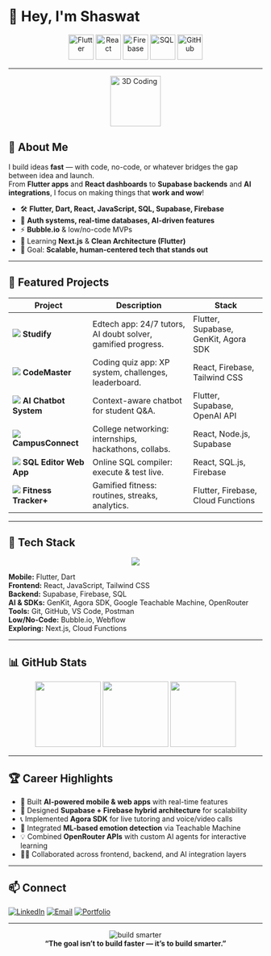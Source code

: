 # 👋 Hey, I'm Shaswat

<div align="center">
  <img src="https://cdn.jsdelivr.net/gh/devicons/devicon/icons/flutter/flutter-original.svg" height="50" title="Flutter"/>
  <img src="https://cdn.jsdelivr.net/gh/devicons/devicon/icons/react/react-original.svg" height="50" title="React"/>
  <img src="https://cdn.jsdelivr.net/gh/devicons/devicon/icons/firebase/firebase-plain.svg" height="50" title="Firebase"/>
  <img src="https://cdn.jsdelivr.net/gh/devicons/devicon/icons/sqlite/sqlite-original.svg" height="50" title="SQL"/>
  <img src="https://cdn.jsdelivr.net/gh/devicons/devicon/icons/github/github-original.svg" height="50" title="GitHub"/>
</div>

---

<div align="center">
  <img src="https://user-images.githubusercontent.com/126595017/28746866-3f6b99d8-74a0-11e7-8c3a-6b8a2ab7e3a6.gif" alt="3D Coding" height="100"/>
</div>

## 💫 About Me

I build ideas **fast** — with code, no-code, or whatever bridges the gap between idea and launch.  
From **Flutter apps** and **React dashboards** to **Supabase backends** and **AI integrations**, I focus on making things that **work and wow**!

- 🛠️ **Flutter, Dart, React, JavaScript, SQL, Supabase, Firebase**
- 🔐 **Auth systems, real-time databases, AI-driven features**
- ⚡ **Bubble.io** & low/no-code MVPs
- 🌱 Learning **Next.js** & **Clean Architecture (Flutter)**
- 🎯 Goal: **Scalable, human-centered tech that stands out**

---

## 🚀 Featured Projects

| Project | Description | Stack |
|---|---|---|
| ![](https://img.icons8.com/color/36/source-code.png) **Studify** | Edtech app: 24/7 tutors, AI doubt solver, gamified progress. | Flutter, Supabase, GenKit, Agora SDK |
| ![](https://img.icons8.com/fluency/36/trophy.png) **CodeMaster** | Coding quiz app: XP system, challenges, leaderboard. | React, Firebase, Tailwind CSS |
| ![](https://img.icons8.com/color/36/chat--v2.png) **AI Chatbot System** | Context-aware chatbot for student Q&A. | Flutter, Supabase, OpenAI API |
| ![](https://img.icons8.com/color/36/networking.png) **CampusConnect** | College networking: internships, hackathons, collabs. | React, Node.js, Supabase |
| ![](https://img.icons8.com/color/36/sql.png) **SQL Editor Web App** | Online SQL compiler: execute & test live. | React, SQL.js, Firebase |
| ![](https://img.icons8.com/color/36/heart-with-pulse.png) **Fitness Tracker+** | Gamified fitness: routines, streaks, analytics. | Flutter, Firebase, Cloud Functions |

---

## 🧰 Tech Stack

<div align="center">
  <img src="https://skillicons.dev/icons?i=flutter,dart,react,js,tailwind,supabase,firebase,sql,github,git,postman,webflow" />
</div>

**Mobile:** Flutter, Dart  
**Frontend:** React, JavaScript, Tailwind CSS  
**Backend:** Supabase, Firebase, SQL  
**AI & SDKs:** GenKit, Agora SDK, Google Teachable Machine, OpenRouter  
**Tools:** Git, GitHub, VS Code, Postman  
**Low/No-Code:** Bubble.io, Webflow  
**Exploring:** Next.js, Cloud Functions  

---

## 📊 GitHub Stats

<div align="center">
  <img src="https://github-readme-stats.vercel.app/api?username=Syntax-error002&show_icons=true&theme=transparent&include_all_commits=true&count_private=true" height="130"/>
  <img src="https://github-readme-streak-stats.herokuapp.com/?user=Syntax-error002&theme=transparent&hide_border=false" height="130"/>
  <img src="https://github-readme-stats.vercel.app/api/top-langs/?username=Syntax-error002&layout=compact&theme=transparent" height="130"/>
</div>

---

## 🏆 Career Highlights

- 🤖 Built **AI-powered mobile & web apps** with real-time features
- 💾 Designed **Supabase + Firebase hybrid architecture** for scalability
- 📞 Implemented **Agora SDK** for live tutoring and voice/video calls
- 🧠 Integrated **ML-based emotion detection** via Teachable Machine
- 💡 Combined **OpenRouter APIs** with custom AI agents for interactive learning
- 👨‍💻 Collaborated across frontend, backend, and AI integration layers

---

## 📫 Connect

[![LinkedIn](https://img.icons8.com/color/36/linkedin.png)]([https://linkedin.com/in/your-profile](https://www.linkedin.com/in/shaswatdev))
[![Email](https://img.icons8.com/color/36/email.png)](mailto:shaswat.developer@gmail.com)
[![Portfolio](https://img.icons8.com/color/36/domain.png)](https://shaswat-developer.vercel.app/) 

---

<div align="center">
  <img src="https://img.icons8.com/color/72/light-on--v1.png" alt="build smarter" />
  <br>
  <strong>“The goal isn’t to build faster — it’s to build smarter.”</strong>
</div>
